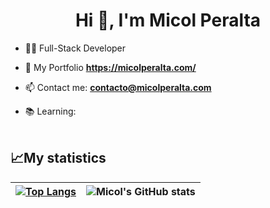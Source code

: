 <h1 align="center">Hi 👋, I'm Micol Peralta</h1>

- 👩‍💻 Full-Stack Developer

- 🚀 My Portfolio **https://micolperalta.com/**

- 📫 Contact me: **contacto@micolperalta.com**

- 📚 Learning: <br> <br>
<!-- ![REACT](https://img.shields.io/badge/-REACT-2d79c7)  -->
<!-- ![ANGULAR](https://img.shields.io/badge/-ANGULAR-dd0031) ![TypeScript](https://img.shields.io/badge/-TypeScript-2d79c7) 
<!-- ![IONIC](https://img.shields.io/badge/-IONIC-4a8bff) -->

## 📈My statistics
|[![Top Langs](https://github-readme-stats.vercel.app/api/top-langs/?username=MicolPA&show_icons=true&theme=city_lights)](https://github.com/MicolPA/github-readme-stats)|![Micol's GitHub stats](https://github-readme-stats.vercel.app/api?username=MicolPA&show_icons=true&theme=city_lights)|
|---|---|
